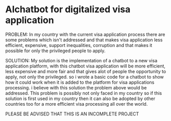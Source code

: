 # AIchatbot for digitalized visa application
PROBLEM: In my country with the current visa application process there are some problems which isn't addressed and that makes visa application less efficient, expensive, support inequalities, corruption and that makes it possible for only the privileged people to apply.

SOLUTION: My solution is the implementation of a chatbot to a new visa application platform, with this chatbot visa application will be more efficient, less expensive and more fair and that gives alot of people the opportunity to apply, not only the privileged. so i wrote a basic code for a chatbot to show how it could work when it is added to the platform for visa applications processing. i believe with this solution the problem above would be addressed. This problem is possibly not only faced in my country so if this solution is first used in my country then it can also be adopted by other countries too for a more efficient visa processing all over the world. 

PLEASE BE ADVISED THAT THIS IS AN INCOMPLETE PROJECT
